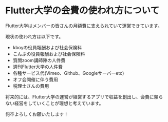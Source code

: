# Flutter大学の会費の使われ方について

Flutter大学はメンバーの皆さんの月額費に支えられていて運営できています。

現状の使われ方は以下です。

- kboyの役員報酬および社会保険料
- こんぶの役員報酬および社会保険料
- 質問zoom講師陣の人件費
- 週刊Flutter大学の人件費
- 各種サービス代(Vimeo、Github、Googleサーバーetc)
- オフ会開催に伴う費用
- 税理士さんの費用

将来的には、Flutter大学の運営が経営するアプリで収益を創出し、会費に頼らない経営をしていくことが理想と考えています。

何卒よろしくお願いたします！